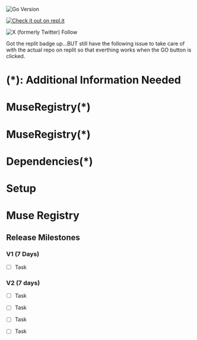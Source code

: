 ![Go Version](https://img.shields.io/badge/go%20version-%3E=1.20-61CFDD.svg?style=flat-square)


[![Check it out on repl.it](https://repl.it/badge/github/Unearthlyglow/sveltego)](https://replit.com/@AwardMalisi/sveltego#cmd/main.go)


![X (formerly Twitter) Follow](https://img.shields.io/twitter/follow/CCMAnd2Cents)

Got the replit badge up...BUT still have the following issue to take care of with the actual repo on replit so that everthing works when the GO button is clicked. 


# (*): Additional Information Needed 


# MuseRegistry(*)



# MuseRegistry(*)


# Dependencies(*)

<!-- Coming Up -->

# Setup



# Muse Registry
 

<!-- `sudo make setup` -->


## Release Milestones
 
### V1 (7 Days)
- [ ] Task
 
### V2 (7 days)
- [ ] Task
- [ ] Task
- [ ] Task
- [ ] Task


